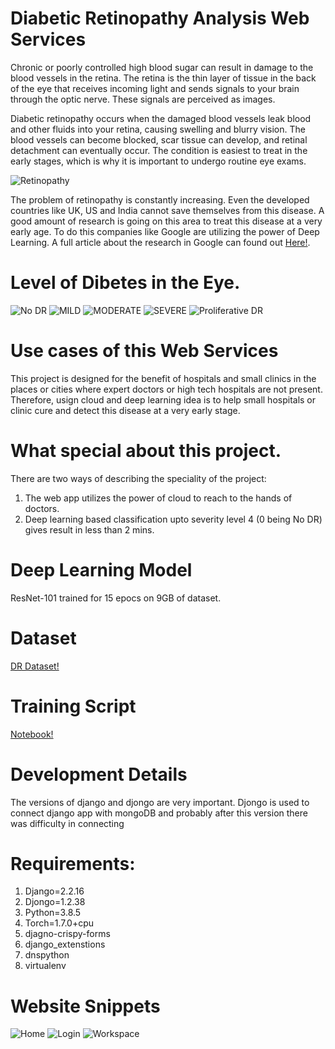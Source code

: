# Diabetic Retinopathy Analysis Web Services
Chronic or poorly controlled high blood sugar can result in damage to the blood vessels in the retina. The retina is the thin layer of tissue in the back of the eye that receives incoming light and sends signals to your brain through the optic nerve. These signals are perceived as images.

Diabetic retinopathy occurs when the damaged blood vessels leak blood and other fluids into your retina, causing swelling and blurry vision. The blood vessels can become blocked, scar tissue can develop, and retinal detachment can eventually occur. The condition is easiest to treat in the early stages, which is why it is important to undergo routine eye exams.

![Retinopathy](https://github.com/Sumit1673/Diabetic-Retinopathy-Analysis-PyTorch/blob/Sumit/retinopathy.png?raw=true)

The problem of retinopathy is constantly increasing. Even the developed countries like UK, US and India cannot save themselves from this disease. A good amount of research is going on this area to treat this disease at a very early age. To do this companies like Google are utilizing the power of Deep Learning. A full article about the research in Google can found out [Here!](https://about.google/stories/seeingpotential/).

# Level of Dibetes in the Eye.

![No DR](https://github.com/Sumit1673/Diabetic-Retinopathy-Analysis-PyTorch/blob/master/label0_002c21358ce6.png?raw=true)
![MILD](https://github.com/Sumit1673/Diabetic-Retinopathy-Analysis-PyTorch/blob/master/label1_0024cdab0c1e.png?raw=true)
![MODERATE](https://github.com/Sumit1673/Diabetic-Retinopathy-Analysis-PyTorch/blob/master/label2_000c1434d8d7.png?raw=true)
![SEVERE](https://github.com/Sumit1673/Diabetic-Retinopathy-Analysis-PyTorch/blob/master/label3_0104b032c141.png?raw=true)
![Proliferative DR](https://github.com/Sumit1673/Diabetic-Retinopathy-Analysis-PyTorch/blob/master/label4_001639a390f0.png?raw=true)


# Use cases of this Web Services
This project is designed for the benefit of hospitals and small clinics in the places or cities where expert doctors or high tech hospitals are not present. Therefore, usign cloud and deep learning idea is to help small hospitals or clinic cure and detect this disease at a very early stage.


# What special about this project.
There are two ways of describing the speciality of the project:
  1. The web app utilizes the power of cloud to reach to the hands of doctors.
  2. Deep learning based classification upto severity level 4 (0 being No DR) gives result in less than 2 mins.
  
 # Deep Learning Model
 ResNet-101 trained for 15 epocs on 9GB of dataset.
 
 # Dataset
 [DR Dataset!](https://www.kaggle.com/c/aptos2019-blindness-detection/data)
 
 # Training Script
 [Notebook!](https://www.kaggle.com/sumitv29/diabeticretinopathy/edit?rvi=1?)
 
 # Development Details
 The versions of django and djongo are very important. Djongo is used to connect django app with mongoDB and probably after this version there was difficulty in 
 connecting 
 # Requirements:
   1. Django=2.2.16
   2. Djongo=1.2.38
   3. Python=3.8.5
   4. Torch=1.7.0+cpu
   5. djagno-crispy-forms
   6. django_extenstions
   7. dnspython
   8. virtualenv
   
 # Website Snippets
 
 ![Home](https://github.com/Sumit1673/Diabetic-Retinopathy-Analysis-PyTorch/blob/master/home.png?raw=true)
 ![Login](https://github.com/Sumit1673/Diabetic-Retinopathy-Analysis-PyTorch/blob/master/login.png?raw=true)
 ![Workspace](https://github.com/Sumit1673/Diabetic-Retinopathy-Analysis-PyTorch/blob/master/workspace.png?raw=true)
 
